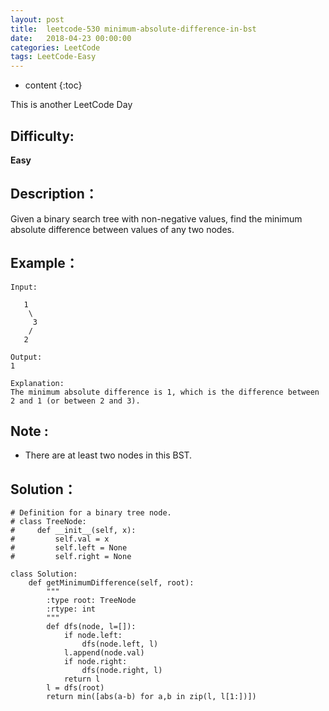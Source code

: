 ```yaml
---
layout: post
title:  leetcode-530 minimum-absolute-difference-in-bst
date:   2018-04-23 00:00:00
categories: LeetCode
tags: LeetCode-Easy
---
```


* content
{:toc}

This is another LeetCode Day

## Difficulty:

**Easy**

## Description：

Given a binary search tree with non-negative values, 
find the minimum absolute difference between values of any two nodes.

## Example：

```
Input:

   1
    \
     3
    /
   2

Output:
1

Explanation:
The minimum absolute difference is 1, which is the difference between 2 and 1 (or between 2 and 3).
```

## Note :

- There are at least two nodes in this BST.

## Solution：

```
# Definition for a binary tree node.
# class TreeNode:
#     def __init__(self, x):
#         self.val = x
#         self.left = None
#         self.right = None

class Solution:
    def getMinimumDifference(self, root):
        """
        :type root: TreeNode
        :rtype: int
        """
        def dfs(node, l=[]):
            if node.left: 
                dfs(node.left, l)
            l.append(node.val)
            if node.right: 
                dfs(node.right, l)
            return l
        l = dfs(root)
        return min([abs(a-b) for a,b in zip(l, l[1:])])
```